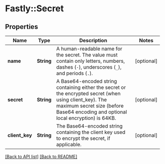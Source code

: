 # Fastly::Secret

## Properties

| Name | Type | Description | Notes |
| ---- | ---- | ----------- | ----- |
| **name** | **String** | A human-readable name for the secret. The value must contain only letters, numbers, dashes (`-`), underscores (`_`), and periods (`.`). | [optional] |
| **secret** | **String** | A Base64-encoded string containing either the secret or the encrypted secret (when using client_key). The maximum secret size (before Base64 encoding and optional local encryption) is 64KB. | [optional] |
| **client_key** | **String** | The Base64-encoded string containing the client key used to encrypt the secret, if applicable. | [optional] |

[[Back to API list]](../../README.md#endpoints) [[Back to README]](../../README.md)

